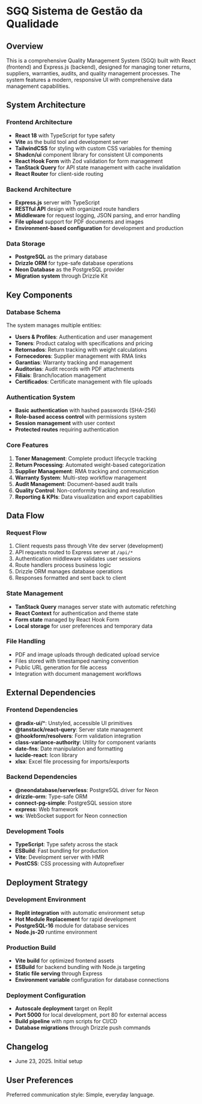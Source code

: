 # SGQ Sistema de Gestão da Qualidade

## Overview

This is a comprehensive Quality Management System (SGQ) built with React (frontend) and Express.js (backend), designed for managing toner returns, suppliers, warranties, audits, and quality management processes. The system features a modern, responsive UI with comprehensive data management capabilities.

## System Architecture

### Frontend Architecture
- **React 18** with TypeScript for type safety
- **Vite** as the build tool and development server
- **TailwindCSS** for styling with custom CSS variables for theming
- **Shadcn/ui** component library for consistent UI components
- **React Hook Form** with Zod validation for form management
- **TanStack Query** for API state management with cache invalidation
- **React Router** for client-side routing

### Backend Architecture
- **Express.js** server with TypeScript
- **RESTful API** design with organized route handlers
- **Middleware** for request logging, JSON parsing, and error handling
- **File upload** support for PDF documents and images
- **Environment-based configuration** for development and production

### Data Storage
- **PostgreSQL** as the primary database
- **Drizzle ORM** for type-safe database operations
- **Neon Database** as the PostgreSQL provider
- **Migration system** through Drizzle Kit

## Key Components

### Database Schema
The system manages multiple entities:
- **Users & Profiles**: Authentication and user management
- **Toners**: Product catalog with specifications and pricing
- **Retornados**: Return tracking with weight calculations
- **Fornecedores**: Supplier management with RMA links
- **Garantias**: Warranty tracking and management
- **Auditorias**: Audit records with PDF attachments
- **Filiais**: Branch/location management
- **Certificados**: Certificate management with file uploads

### Authentication System
- **Basic authentication** with hashed passwords (SHA-256)
- **Role-based access control** with permissions system
- **Session management** with user context
- **Protected routes** requiring authentication

### Core Features
1. **Toner Management**: Complete product lifecycle tracking
2. **Return Processing**: Automated weight-based categorization
3. **Supplier Management**: RMA tracking and communication
4. **Warranty System**: Multi-step workflow management
5. **Audit Management**: Document-based audit trails
6. **Quality Control**: Non-conformity tracking and resolution
7. **Reporting & KPIs**: Data visualization and export capabilities

## Data Flow

### Request Flow
1. Client requests pass through Vite dev server (development)
2. API requests routed to Express server at `/api/*`
3. Authentication middleware validates user sessions
4. Route handlers process business logic
5. Drizzle ORM manages database operations
6. Responses formatted and sent back to client

### State Management
- **TanStack Query** manages server state with automatic refetching
- **React Context** for authentication and theme state
- **Form state** managed by React Hook Form
- **Local storage** for user preferences and temporary data

### File Handling
- PDF and image uploads through dedicated upload service
- Files stored with timestamped naming convention
- Public URL generation for file access
- Integration with document management workflows

## External Dependencies

### Frontend Dependencies
- **@radix-ui/***: Unstyled, accessible UI primitives
- **@tanstack/react-query**: Server state management
- **@hookform/resolvers**: Form validation integration
- **class-variance-authority**: Utility for component variants
- **date-fns**: Date manipulation and formatting
- **lucide-react**: Icon library
- **xlsx**: Excel file processing for imports/exports

### Backend Dependencies
- **@neondatabase/serverless**: PostgreSQL driver for Neon
- **drizzle-orm**: Type-safe ORM
- **connect-pg-simple**: PostgreSQL session store
- **express**: Web framework
- **ws**: WebSocket support for Neon connection

### Development Tools
- **TypeScript**: Type safety across the stack
- **ESBuild**: Fast bundling for production
- **Vite**: Development server with HMR
- **PostCSS**: CSS processing with Autoprefixer

## Deployment Strategy

### Development Environment
- **Replit integration** with automatic environment setup
- **Hot Module Replacement** for rapid development
- **PostgreSQL-16** module for database services
- **Node.js-20** runtime environment

### Production Build
- **Vite build** for optimized frontend assets
- **ESBuild** for backend bundling with Node.js targeting
- **Static file serving** through Express
- **Environment variable** configuration for database connections

### Deployment Configuration
- **Autoscale deployment** target on Replit
- **Port 5000** for local development, port 80 for external access
- **Build pipeline** with npm scripts for CI/CD
- **Database migrations** through Drizzle push commands

## Changelog
- June 23, 2025. Initial setup

## User Preferences

Preferred communication style: Simple, everyday language.